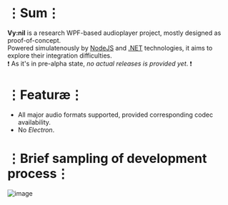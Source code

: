 # ⋮Sum⋮
__Vy:nil__ is a research WPF-based audioplayer project, mostly designed as proof-of-concept.  
Powered simulatenously by [NodeJS](https://nodejs.org/en/) and [.NET](https://www.microsoft.com/net) technologies, it aims to explore their integration difficulties.  
❗ As it's in pre-alpha state, _no actual releases is provided yet_. ❗

# ⋮Featuræ⋮
* All major audio formats supported, provided corresponding codec availability.
* No _Electron_.

# ⋮Brief sampling of development process⋮
![image](https://user-images.githubusercontent.com/8768470/46826169-fe9c0f00-cd9d-11e8-9af5-326e7a124a01.png)
